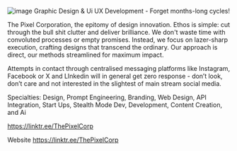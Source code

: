 ![image](https://github.com/ThePixelCorporation/PixelCorporation.github.io/assets/168877977/ce7d0ea4-2b5d-44fa-8b0c-ae962b673b68)
Graphic Design & Ui UX Development - Forget months-long cycles!

The Pixel Corporation, the epitomy of design innovation. Ethos is simple: cut through the bull shit clutter and deliver brilliance. We don't waste time with convoluted processes or empty promises. Instead, we focus on lazer-sharp execution, crafting designs that transcend the ordinary. Our approach is direct, our methods streamlined for maximum impact.

Attempts in contact through centralised messaging platforms like Instagram, Facebook or X and LInkedin will in general get zero response - don’t look, don’t care and not interested in the slightest of main stream social media.

Specialties:
Design, Prompt Engineering, Branding, Web Design, API Integration, Start Ups, Stealth Mode Dev, Development, Content Creation, and Ai

https://linktr.ee/ThePixelCorp

Website
https://linktr.ee/ThePixelCorp
